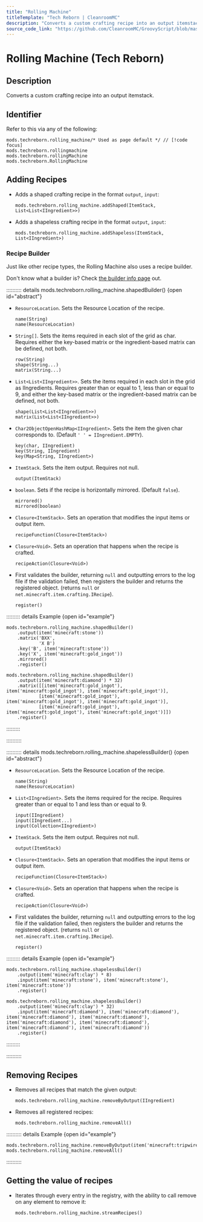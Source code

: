 ```yaml
---
title: "Rolling Machine"
titleTemplate: "Tech Reborn | CleanroomMC"
description: "Converts a custom crafting recipe into an output itemstack."
source_code_link: "https://github.com/CleanroomMC/GroovyScript/blob/master/src/main/java/com/cleanroommc/groovyscript/compat/mods/techreborn/RollingMachine.java"
---
```


# Rolling Machine (Tech Reborn)

## Description

Converts a custom crafting recipe into an output itemstack.

## Identifier

Refer to this via any of the following:

```groovy:no-line-numbers {1}
mods.techreborn.rolling_machine/* Used as page default */ // [!code focus]
mods.techreborn.rollingmachine
mods.techreborn.rollingMachine
mods.techreborn.RollingMachine
```


## Adding Recipes

- Adds a shaped crafting recipe in the format `output`, `input`:

    ```groovy:no-line-numbers
    mods.techreborn.rolling_machine.addShaped(ItemStack, List<List<IIngredient>>)
    ```

- Adds a shapeless crafting recipe in the format `output`, `input`:

    ```groovy:no-line-numbers
    mods.techreborn.rolling_machine.addShapeless(ItemStack, List<IIngredient>)
    ```


### Recipe Builder

Just like other recipe types, the Rolling Machine also uses a recipe builder.

Don't know what a builder is? Check [the builder info page](../../getting_started/builder.md) out.

:::::::::: details mods.techreborn.rolling_machine.shapedBuilder() {open id="abstract"}
- `ResourceLocation`. Sets the Resource Location of the recipe.

    ```groovy:no-line-numbers
    name(String)
    name(ResourceLocation)
    ```

- `String[]`. Sets the items required in each slot of the grid as char. Requires either the key-based matrix or the ingredient-based matrix can be defined, not both.

    ```groovy:no-line-numbers
    row(String)
    shape(String...)
    matrix(String...)
    ```

- `List<List<IIngredient>>`. Sets the items required in each slot in the grid as IIngredients. Requires greater than or equal to 1, less than or equal to 9, and either the key-based matrix or the ingredient-based matrix can be defined, not both.

    ```groovy:no-line-numbers
    shape(List<List<IIngredient>>)
    matrix(List<List<IIngredient>>)
    ```

- `Char2ObjectOpenHashMap<IIngredient>`. Sets the item the given char corresponds to. (Default `' ' = IIngredient.EMPTY`).

    ```groovy:no-line-numbers
    key(char, IIngredient)
    key(String, IIngredient)
    key(Map<String, IIngredient>)
    ```

- `ItemStack`. Sets the item output. Requires not null.

    ```groovy:no-line-numbers
    output(ItemStack)
    ```

- `boolean`. Sets if the recipe is horizontally mirrored. (Default `false`).

    ```groovy:no-line-numbers
    mirrored()
    mirrored(boolean)
    ```

- `Closure<ItemStack>`. Sets an operation that modifies the input items or output item.

    ```groovy:no-line-numbers
    recipeFunction(Closure<ItemStack>)
    ```

- `Closure<Void>`. Sets an operation that happens when the recipe is crafted.

    ```groovy:no-line-numbers
    recipeAction(Closure<Void>)
    ```

- First validates the builder, returning `null` and outputting errors to the log file if the validation failed, then registers the builder and returns the registered object. (returns `null` or `net.minecraft.item.crafting.IRecipe`).

    ```groovy:no-line-numbers
    register()
    ```

::::::::: details Example {open id="example"}
```groovy:no-line-numbers
mods.techreborn.rolling_machine.shapedBuilder()
    .output(item('minecraft:stone'))
    .matrix('BXX',
            'X B')
    .key('B', item('minecraft:stone'))
    .key('X', item('minecraft:gold_ingot'))
    .mirrored()
    .register()

mods.techreborn.rolling_machine.shapedBuilder()
    .output(item('minecraft:diamond') * 32)
    .matrix([[item('minecraft:gold_ingot'), item('minecraft:gold_ingot'), item('minecraft:gold_ingot')],
            [item('minecraft:gold_ingot'), item('minecraft:gold_ingot'), item('minecraft:gold_ingot')],
            [item('minecraft:gold_ingot'), item('minecraft:gold_ingot'), item('minecraft:gold_ingot')]])
    .register()
```

:::::::::

::::::::::

:::::::::: details mods.techreborn.rolling_machine.shapelessBuilder() {open id="abstract"}
- `ResourceLocation`. Sets the Resource Location of the recipe.

    ```groovy:no-line-numbers
    name(String)
    name(ResourceLocation)
    ```

- `List<IIngredient>`. Sets the items required for the recipe. Requires greater than or equal to 1 and less than or equal to 9.

    ```groovy:no-line-numbers
    input(IIngredient)
    input(IIngredient...)
    input(Collection<IIngredient>)
    ```

- `ItemStack`. Sets the item output. Requires not null.

    ```groovy:no-line-numbers
    output(ItemStack)
    ```

- `Closure<ItemStack>`. Sets an operation that modifies the input items or output item.

    ```groovy:no-line-numbers
    recipeFunction(Closure<ItemStack>)
    ```

- `Closure<Void>`. Sets an operation that happens when the recipe is crafted.

    ```groovy:no-line-numbers
    recipeAction(Closure<Void>)
    ```

- First validates the builder, returning `null` and outputting errors to the log file if the validation failed, then registers the builder and returns the registered object. (returns `null` or `net.minecraft.item.crafting.IRecipe`).

    ```groovy:no-line-numbers
    register()
    ```

::::::::: details Example {open id="example"}
```groovy:no-line-numbers
mods.techreborn.rolling_machine.shapelessBuilder()
    .output(item('minecraft:clay') * 8)
    .input(item('minecraft:stone'), item('minecraft:stone'), item('minecraft:stone'))
    .register()

mods.techreborn.rolling_machine.shapelessBuilder()
    .output(item('minecraft:clay') * 32)
    .input(item('minecraft:diamond'), item('minecraft:diamond'), item('minecraft:diamond'), item('minecraft:diamond'), item('minecraft:diamond'), item('minecraft:diamond'), item('minecraft:diamond'), item('minecraft:diamond'))
    .register()
```

:::::::::

::::::::::

## Removing Recipes

- Removes all recipes that match the given output:

    ```groovy:no-line-numbers
    mods.techreborn.rolling_machine.removeByOutput(IIngredient)
    ```

- Removes all registered recipes:

    ```groovy:no-line-numbers
    mods.techreborn.rolling_machine.removeAll()
    ```

:::::::::: details Example {open id="example"}
```groovy:no-line-numbers
mods.techreborn.rolling_machine.removeByOutput(item('minecraft:tripwire_hook'))
mods.techreborn.rolling_machine.removeAll()
```

::::::::::

## Getting the value of recipes

- Iterates through every entry in the registry, with the ability to call remove on any element to remove it:

    ```groovy:no-line-numbers
    mods.techreborn.rolling_machine.streamRecipes()
    ```
